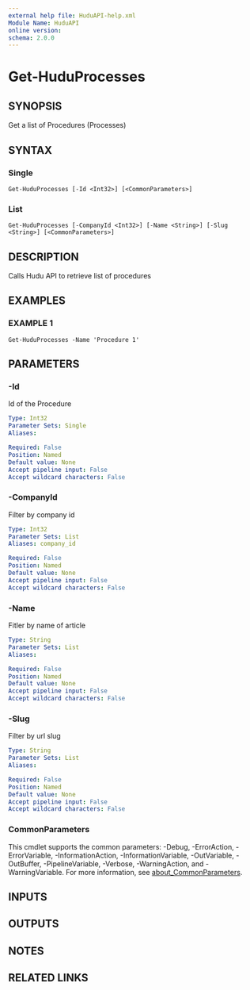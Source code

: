 ```yaml
---
external help file: HuduAPI-help.xml
Module Name: HuduAPI
online version:
schema: 2.0.0
---
```


# Get-HuduProcesses

## SYNOPSIS
Get a list of Procedures (Processes)

## SYNTAX

### Single
```
Get-HuduProcesses [-Id <Int32>] [<CommonParameters>]
```

### List
```
Get-HuduProcesses [-CompanyId <Int32>] [-Name <String>] [-Slug <String>] [<CommonParameters>]
```

## DESCRIPTION
Calls Hudu API to retrieve list of procedures

## EXAMPLES

### EXAMPLE 1
```
Get-HuduProcesses -Name 'Procedure 1'
```

## PARAMETERS

### -Id
Id of the Procedure

```yaml
Type: Int32
Parameter Sets: Single
Aliases:

Required: False
Position: Named
Default value: None
Accept pipeline input: False
Accept wildcard characters: False
```

### -CompanyId
Filter by company id

```yaml
Type: Int32
Parameter Sets: List
Aliases: company_id

Required: False
Position: Named
Default value: None
Accept pipeline input: False
Accept wildcard characters: False
```

### -Name
Fitler by name of article

```yaml
Type: String
Parameter Sets: List
Aliases:

Required: False
Position: Named
Default value: None
Accept pipeline input: False
Accept wildcard characters: False
```

### -Slug
Filter by url slug

```yaml
Type: String
Parameter Sets: List
Aliases:

Required: False
Position: Named
Default value: None
Accept pipeline input: False
Accept wildcard characters: False
```

### CommonParameters
This cmdlet supports the common parameters: -Debug, -ErrorAction, -ErrorVariable, -InformationAction, -InformationVariable, -OutVariable, -OutBuffer, -PipelineVariable, -Verbose, -WarningAction, and -WarningVariable. For more information, see [about_CommonParameters](http://go.microsoft.com/fwlink/?LinkID=113216).

## INPUTS

## OUTPUTS

## NOTES

## RELATED LINKS
